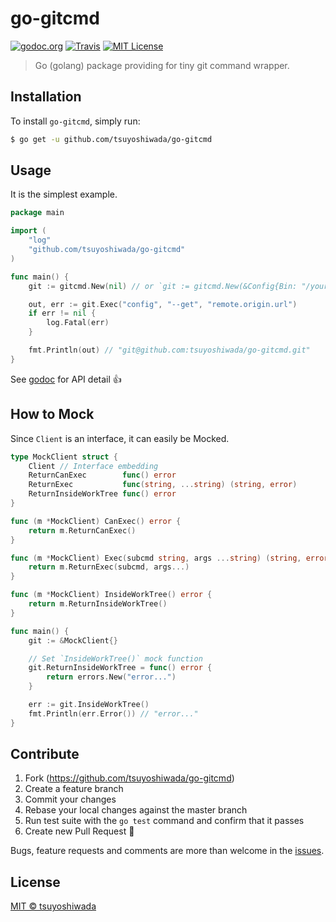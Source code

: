 # go-gitcmd

[![godoc.org](https://img.shields.io/badge/godoc-reference-blue.svg?style=flat-square)](https://godoc.org/github.com/tsuyoshiwada/go-gitcmd)
[![Travis](https://img.shields.io/travis/tsuyoshiwada/go-gitcmd.svg?style=flat-square)](https://travis-ci.org/tsuyoshiwada/go-gitcmd)
[![MIT License](http://img.shields.io/badge/license-MIT-blue.svg?style=flat-square)](https://github.com/tsuyoshiwada/go-gitcmd/blob/master/LICENSE)

> Go (golang) package providing for tiny git command wrapper.




## Installation

To install `go-gitcmd`, simply run:

```bash
$ go get -u github.com/tsuyoshiwada/go-gitcmd
```




## Usage

It is the simplest example.

```go
package main

import (
	"log"
	"github.com/tsuyoshiwada/go-gitcmd"
)

func main() {
	git := gitcmd.New(nil) // or `git := gitcmd.New(&Config{Bin: "/your/custom/git/bin"})`

	out, err := git.Exec("config", "--get", "remote.origin.url")
	if err != nil {
		log.Fatal(err)
	}

	fmt.Println(out) // "git@github.com:tsuyoshiwada/go-gitcmd.git"
}
```

See [godoc](https://godoc.org/github.com/tsuyoshiwada/go-gitcmd) for API detail :+1:




## How to Mock

Since `Client` is an interface, it can easily be Mocked.

```go
type MockClient struct {
	Client // Interface embedding
	ReturnCanExec        func() error
	ReturnExec           func(string, ...string) (string, error)
	ReturnInsideWorkTree func() error
}

func (m *MockClient) CanExec() error {
	return m.ReturnCanExec()
}

func (m *MockClient) Exec(subcmd string, args ...string) (string, error) {
	return m.ReturnExec(subcmd, args...)
}

func (m *MockClient) InsideWorkTree() error {
	return m.ReturnInsideWorkTree()
}

func main() {
	git := &MockClient{}

	// Set `InsideWorkTree()` mock function
	git.ReturnInsideWorkTree = func() error {
		return errors.New("error...")
	}

	err := git.InsideWorkTree()
	fmt.Println(err.Error()) // "error..."
}
```




## Contribute

1. Fork (https://github.com/tsuyoshiwada/go-gitcmd)
1. Create a feature branch
1. Commit your changes
1. Rebase your local changes against the master branch
1. Run test suite with the `go test` command and confirm that it passes
1. Create new Pull Request :muscle:

Bugs, feature requests and comments are more than welcome in the [issues](https://github.com/tsuyoshiwada/go-gitcmd/issues).




## License

[MIT © tsuyoshiwada](./LICENSE)
